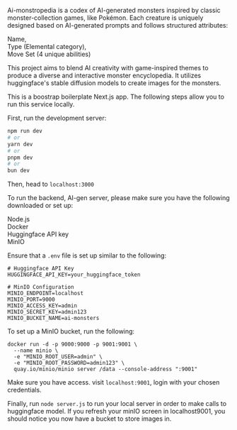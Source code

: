 Ai-monstropedia is a codex of AI-generated monsters inspired by classic monster-collection games, like Pokémon. Each creature is uniquely designed based on AI-generated prompts and follows structured attributes:

Name,  
Type (Elemental category),  
Move Set (4 unique abilities)  

This project aims to blend AI creativity with game-inspired themes to produce a diverse and interactive monster encyclopedia. It utilizes huggingface's stable diffusion models to create images for the monsters.

This is a boostrap boilerplate Next.js app. The following steps allow you to run this service locally.
  
    

First, run the development server:

```bash
npm run dev
# or
yarn dev
# or
pnpm dev
# or
bun dev
```

Then, head to ```localhost:3000```

To run the backend, AI-gen server, please make sure you have the following downloaded or set up:

Node.js  
Docker  
Huggingface API key  
MinIO  

Ensure that a ```.env``` file is set up similar to the following:

```
# Huggingface API Key
HUGGINGFACE_API_KEY=your_huggingface_token

# MinIO Configuration
MINIO_ENDPOINT=localhost
MINIO_PORT=9000
MINIO_ACCESS_KEY=admin
MINIO_SECRET_KEY=admin123
MINIO_BUCKET_NAME=ai-monsters
```

To set up a MinIO bucket, run the following:

```
docker run -d -p 9000:9000 -p 9001:9001 \
  --name minio \
  -e "MINIO_ROOT_USER=admin" \
  -e "MINIO_ROOT_PASSWORD=admin123" \
  quay.io/minio/minio server /data --console-address ":9001"
```

Make sure you have access. visit ```localhost:9001```, login with your chosen credentials.

Finally, run ```node server.js``` to run your local server in order to make calls to huggingface model. 
If you refresh your minIO screen in localhost9001, you should notice you now have a bucket to store images in.